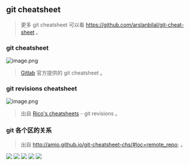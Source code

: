 ## git cheatsheet

> 更多 git cheatsheet 可以看 https://github.com/arslanbilal/git-cheat-sheet 。

<a name="d5IQV"></a>
### git cheatsheet
![image.png](https://img.alicdn.com/tfs/TB1Cbv.mzMZ7e4jSZFOXXX7epXa-1916-5294.png)
> [Gitlab](http://gitlab.com/) 官方提供的 git cheatsheet 。

<a name="LFTMA"></a>
### git revisions cheatsheet
![image.png](https://img.alicdn.com/tfs/TB18W3uZBr0gK0jSZFnXXbRRXXa-1305-1801.png)
> 出自 [Rico's cheatsheets](https://devhints.io/git-revisions) - git revisions 。

### git 各个区的关系
> 出自 http://amio.github.io/git-cheatsheet-chs/#loc=remote_repo; 。

![](https://img.alicdn.com/tfs/TB1zdjy0XY7gK0jSZKzXXaikpXa-2584-1320.png)
![](https://img.alicdn.com/tfs/TB12.Tz0oz1gK0jSZLeXXb9kVXa-2604-1316.png)
![](https://img.alicdn.com/tfs/TB1aZytnsVl614jSZKPXXaGjpXa-2576-1314.png)
![](https://img.alicdn.com/tfs/TB1VeKqo2zO3e4jSZFxXXaP_FXa-2596-1318.png)
![](https://img.alicdn.com/tfs/TB1yRnF0oH1gK0jSZSyXXXtlpXa-2588-1314.png)